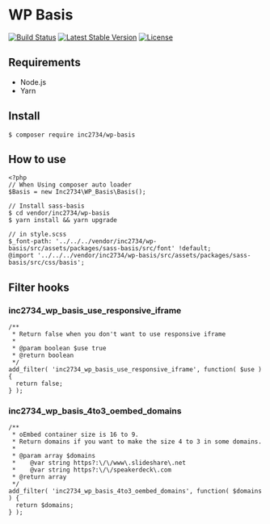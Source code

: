 # WP Basis

[![Build Status](https://travis-ci.org/inc2734/wp-basis.svg?branch=master)](https://travis-ci.org/inc2734/wp-basis)
[![Latest Stable Version](https://poser.pugx.org/inc2734/wp-basis/v/stable)](https://packagist.org/packages/inc2734/wp-basis)
[![License](https://poser.pugx.org/inc2734/wp-basis/license)](https://packagist.org/packages/inc2734/wp-basis)

## Requirements
* Node.js
* Yarn

## Install
```
$ composer require inc2734/wp-basis
```

## How to use
```
<?php
// When Using composer auto loader
$Basis = new Inc2734\WP_Basis\Basis();
```

```
// Install sass-basis
$ cd vendor/inc2734/wp-basis
$ yarn install && yarn upgrade

// in style.scss
$_font-path: '../../../vendor/inc2734/wp-basis/src/assets/packages/sass-basis/src/font' !default;
@import '../../../vendor/inc2734/wp-basis/src/assets/packages/sass-basis/src/css/basis';
```

## Filter hooks
### inc2734_wp_basis_use_responsive_iframe
```
/**
 * Return false when you don't want to use responsive iframe
 *
 * @param boolean $use true
 * @return boolean
 */
add_filter( 'inc2734_wp_basis_use_responsive_iframe', function( $use ) {
  return false;
} );
```

### inc2734_wp_basis_4to3_oembed_domains
```
/**
 * oEmbed container size is 16 to 9.
 * Return domains if you want to make the size 4 to 3 in some domains.
 *
 * @param array $domains
 *    @var string https?:\/\/www\.slideshare\.net
 *    @var string https?:\/\/speakerdeck\.com
 * @return array
 */
add_filter( 'inc2734_wp_basis_4to3_oembed_domains', function( $domains ) {
  return $domains;
} );
```
